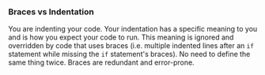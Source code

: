 ### Braces vs Indentation
You are indenting your code. Your indentation has a specific meaning to you and is how you expect your code to run. This meaning is ignored and overridden by code that uses braces (i.e. multiple indented lines after an `if` statement while missing the `if` statement's braces). No need to define the same thing twice. Braces are redundant and error-prone.
